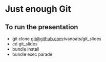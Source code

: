 # Just enough Git

## To run the presentation

* git clone git@github.com:ivanoats/git_slides
* cd git_slides
* bundle install
* bundle exec parade

